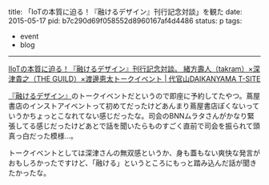 title: 「IoTの本質に迫る！『融けるデザイン』刊行記念対談」を観た
date: 2015-05-17
pid: b7c290d69f058552d8960167af4d4486
status: p
tags:
- event
- blog
---

[IIoTの本質に迫る！『融けるデザイン』刊行記念対談。 緒方壽人（takram）×深津貴之（THE GUILD）×渡邊恵太トークイベント | 代官山DAIKANYAMA T-SITE][1]

[『融けるデザイン』][2]のトークイベントだというので即座に予約してたやつ。蔦屋書店のインストアイベントって初めてだったけどあんまり蔦屋書店ぽくないっていうかちょっとこなれてない感じだったな。司会のBNNムラタさんがかなり緊張してる感じだったけどあとで話を聞いたらものすごく直前で司会を振られて頭真っ白だった模様…。

トークイベントとしては深津さんの無双感というか、身も蓋もない爽快な発言がおもしろかったですけど、「融ける」というところにもっと踏み込んだ話が聞きたかったな。

[1]:	http://tsite.jp/daikanyama/event/004793.html
[2]:	http://text-perforation.doppac.cc/2015/03/12/201503/melting-interfaces/
